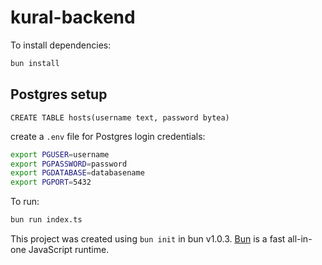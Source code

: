 # kural-backend

To install dependencies:

```bash
bun install
```

## Postgres setup

```postgres
CREATE TABLE hosts(username text, password bytea)
```
create a `.env` file for Postgres login credentials:
```bash
export PGUSER=username
export PGPASSWORD=password
export PGDATABASE=databasename
export PGPORT=5432
```

To run:

```bash
bun run index.ts
```

This project was created using `bun init` in bun v1.0.3. [Bun](https://bun.sh) is a fast all-in-one JavaScript runtime.

